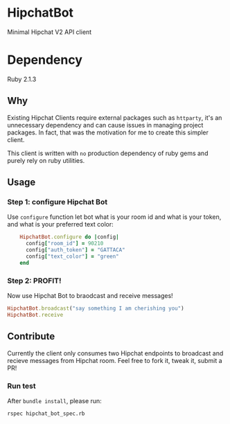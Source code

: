 # HipchatBot
Minimal Hipchat V2 API client

# Dependency
Ruby 2.1.3

## Why
Existing Hipchat Clients require external packages such as `httparty`,
it's an unnecessary dependency and can cause issues in managing project
packages. In fact, that was the motivation for me to create this simpler client.

This client is written with `no` production dependency of ruby gems and purely rely on
ruby utilities.

## Usage
### Step 1: configure Hipchat Bot
Use `configure` function let bot what is your room id and what is your
token, and what is your preferred text color:
```ruby
    HipchatBot.configure do |config|
      config["room_id"] = 90210
      config["auth_token"] = "GATTACA"
      config["text_color"] = "green"
    end
```
### Step 2: PROFIT!
Now use Hipchat Bot to braodcast and receive messages!
```ruby
HipchatBot.broadcast("say something I am cherishing you")
HipchatBot.receive
```

## Contribute
Currently the client only consumes two Hipchat endpoints to broadcast
and recieve messages from Hipchat room. Feel free to fork it, tweak it,
submit a PR!

### Run test
After `bundle install`, please run:
```
rspec hipchat_bot_spec.rb
```
